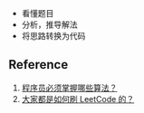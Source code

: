 * 看懂题目
* 分析，推导解法
* 将思路转换为代码
## Reference
1. [程序员必须掌握哪些算法？](https://www.zhihu.com/question/23148377)
2. [大家都是如何刷 LeetCode 的？](https://www.zhihu.com/question/280279208/answer/929518723)
